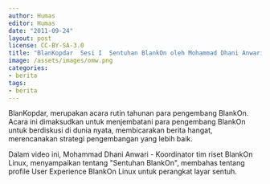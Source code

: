 ```yaml
---
author: Humas
editor: Humas
date: "2011-09-24"
layout: post
license: CC-BY-SA-3.0
title: "BlanKopdar  Sesi I  Sentuhan BlankOn oleh Mohammad Dhani Anwari"
image: /assets/images/omw.png
categories:
- berita
tags:
- berita
---
```


BlanKopdar, merupakan acara rutin tahunan para pengembang BlankOn. Acara ini
dimaksudkan untuk menjembatani para pengembang BlankOn untuk berdiskusi di
dunia nyata, membicarakan berita hangat, merencanakan strategi pengembangan
yang lebih baik.

Dalam video ini, Mohammad Dhani Anwari - Koordinator tim riset BlankOn Linux,
menyampaikan tentang "Sentuhan BlankOn", membahas tentang profile User
Experience BlankOn Linux untuk perangkat layar sentuh.


    